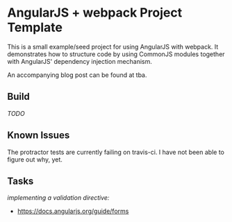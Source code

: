 AngularJS + webpack Project Template
=======================================

This is a small example/seed project for using AngularJS with webpack. It demonstrates how to structure code by using CommonJS modules together with AngularJS' dependency injection mechanism.

An accompanying blog post can be found at tba.

Build
-----

*TODO*

Known Issues
------------

The protractor tests are currently failing on travis-ci. I have not been able to figure out why, yet.

Tasks
------------
*implementing a validation directive:*
* https://docs.angularjs.org/guide/forms
